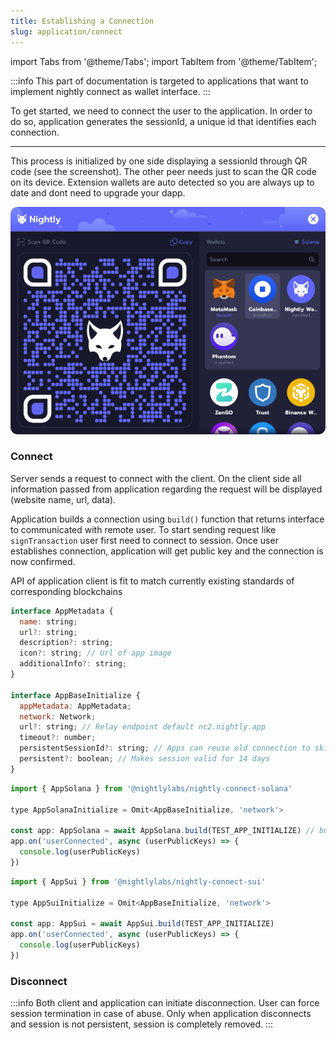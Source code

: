 ```yaml
---
title: Establishing a Connection
slug: application/connect
---
```


import Tabs from '@theme/Tabs';
import TabItem from '@theme/TabItem';

:::info
This part of documentation is targeted to applications that want to implement nightly connect
as wallet interface.
:::

To get started, we need to connect the user to the application.
In order to do so, application generates the sessionId, a unique id that identifies each connection.

---

This process is initialized by one side displaying a sessionId through QR code (see the screenshot).
The other peer needs just to scan the QR code on its device. Extension wallets are auto detected so you are always up to date and dont need to upgrade your dapp.

![ConnectImage](../../static/img/connect.png#connectImage)

### Connect

Server sends a request to connect with the client. On the client side all information passed from application regarding the request will be displayed (website name, url, data).

Application builds a connection using `build()` function that returns interface to communicated with remote user.
To start sending request like `signTransaction` user first need to connect to session.
Once user establishes connection, application will get public key and the connection is now confirmed.

API of application client is fit to match currently existing standards of corresponding blockchains

```js
interface AppMetadata {
  name: string;
  url?: string;
  description?: string;
  icon?: string; // Url of app image
  additionalInfo?: string;
}

interface AppBaseInitialize {
  appMetadata: AppMetadata;
  network: Network;
  url?: string; // Relay endpoint default nc2.nightly.app
  timeout?: number;
  persistentSessionId?: string; // Apps can reuse old connection to skip connect step.
  persistent?: boolean; // Makes session valid for 14 days
}
```

<Tabs>
<TabItem value="Solana" label="Solana">

```js
import { AppSolana } from '@nightlylabs/nightly-connect-solana'

type AppSolanaInitialize = Omit<AppBaseInitialize, 'network'>

const app: AppSolana = await AppSolana.build(TEST_APP_INITIALIZE) // build take argument of AppSolanaInitialize type
app.on('userConnected', async (userPublicKeys) => {
  console.log(userPublicKeys)
})
```

</TabItem>

<TabItem value="SUI" label="SUI">

```js
import { AppSui } from '@nightlylabs/nightly-connect-sui'

type AppSuiInitialize = Omit<AppBaseInitialize, 'network'>

const app: AppSui = await AppSui.build(TEST_APP_INITIALIZE)
app.on('userConnected', async (userPublicKeys) => {
  console.log(userPublicKeys)
})
```

</TabItem>
</Tabs>

### Disconnect

:::info
Both client and application can initiate disconnection.
User can force session termination in case of abuse.
Only when application disconnects and session is not persistent, session is completely removed.
:::
